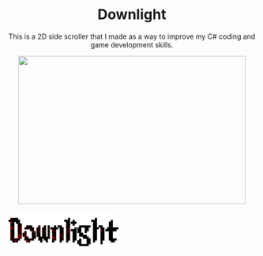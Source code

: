 <h1 align="center">Downlight</h1>

<div style="text-align: center">This is a 2D side scroller that I made as a way to improve my C# coding and game development skills.</div> 

<p align="center">
  <img width="460" height="300" src="C:\Users\Connor Lee\Documents\GitHub\Downlight\DownLight\Pictures\Downlight_Title25.png">
</p>

![Game Title.](DownLight/Pictures/Downlight_Title25.png)
